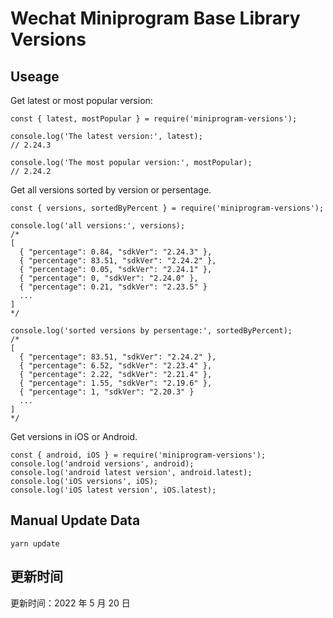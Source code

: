 
# Wechat Miniprogram Base Library Versions

## Useage

Get latest or most popular version:

```;
const { latest, mostPopular } = require('miniprogram-versions');

console.log('The latest version:', latest);
// 2.24.3

console.log('The most popular version:', mostPopular);
// 2.24.2

```

Get all versions sorted by version or persentage.

```
const { versions, sortedByPercent } = require('miniprogram-versions');

console.log('all versions:', versions);
/*
[
  { "percentage": 0.84, "sdkVer": "2.24.3" },
  { "percentage": 83.51, "sdkVer": "2.24.2" },
  { "percentage": 0.05, "sdkVer": "2.24.1" },
  { "percentage": 0, "sdkVer": "2.24.0" },
  { "percentage": 0.21, "sdkVer": "2.23.5" }
  ...
]
*/

console.log('sorted versions by persentage:', sortedByPercent);
/*
[
  { "percentage": 83.51, "sdkVer": "2.24.2" },
  { "percentage": 6.52, "sdkVer": "2.23.4" },
  { "percentage": 2.22, "sdkVer": "2.21.4" },
  { "percentage": 1.55, "sdkVer": "2.19.6" },
  { "percentage": 1, "sdkVer": "2.20.3" }
  ...
]
*/
```

Get versions in iOS or Android.

```
const { android, iOS } = require('miniprogram-versions');
console.log('android versions', android);
console.log('android latest version', android.latest);
console.log('iOS versions', iOS);
console.log('iOS latest version', iOS.latest);
```

## Manual Update Data

```
yarn update
```

## 更新时间

更新时间：2022 年 5 月 20 日
